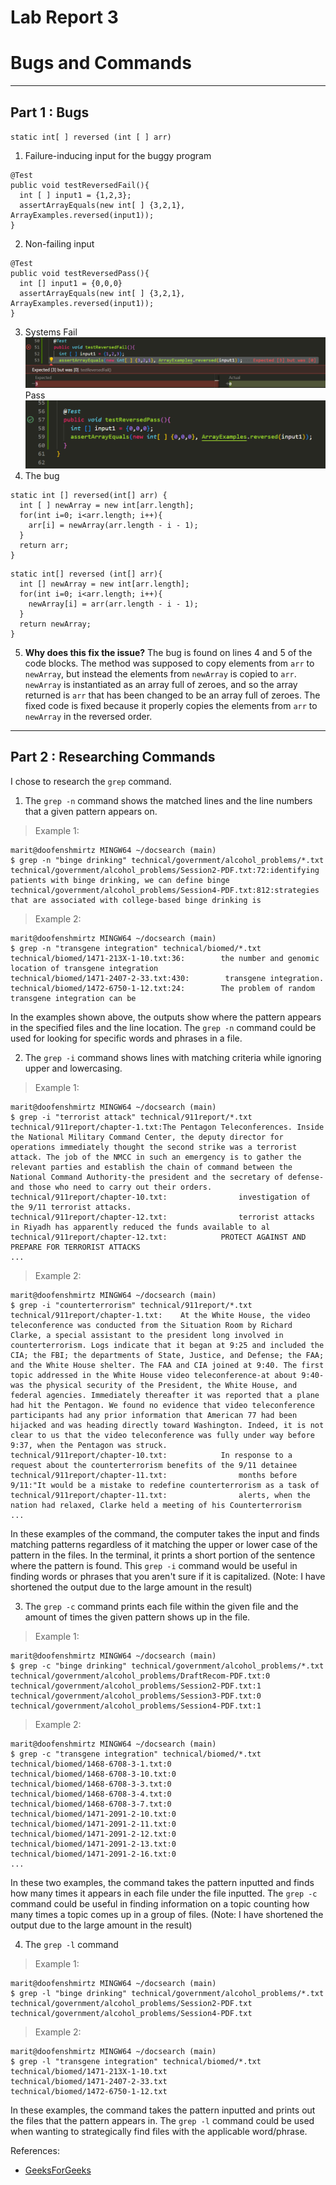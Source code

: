 # Lab Report 3
# Bugs and Commands
---
## Part 1 : Bugs
` static int[ ] reversed (int [ ] arr) `
1. Failure-inducing input for the buggy program
```
@Test
public void testReversedFail(){
  int [ ] input1 = {1,2,3};
  assertArrayEquals(new int[ ] {3,2,1}, ArrayExamples.reversed(input1));
}
```
2.  Non-failing input
```
@Test
public void testReversedPass(){
  int [] input1 = {0,0,0}
  assertArrayEquals(new int[ ] {3,2,1}, ArrayExamples.reversed(input1));
}
```
3.   Systems
    Fail
    ![Image](lab-report-3-part3FAIL.png)
    Pass
    ![Image](lab-report-part3PASS.png)
5.   The bug
```
static int [] reversed(int[] arr) {
  int [ ] newArray = new int[arr.length];
  for(int i=0; i<arr.length; i++){
    arr[i] = newArray(arr.length - i - 1);
  }
  return arr;
}
```

```
static int[] reversed (int[] arr){
  int [] newArray = new int[arr.length];
  for(int i=0; i<arr.length; i++){
    newArray[i] = arr(arr.length - i - 1);
  }
  return newArray;
}
```
5. **Why does this fix the issue?**
The bug is found on lines 4 and 5 of the code blocks. The method was supposed to copy elements from `arr` to `newArray`, but instead the elements from `newArray` is copied to `arr`.  `newArray` is instantiated as an array full of zeroes, and so the array returned is `arr` that has been changed to be an array full of zeroes. The fixed code is fixed because it properly copies the elements from `arr` to `newArray` in the reversed order. 
---
## Part 2 : Researching Commands
I chose to research the `grep` command. 

1. The `grep -n` command shows the matched lines and the line numbers that a given pattern appears on.

> Example 1:
```
marit@doofenshmirtz MINGW64 ~/docsearch (main)
$ grep -n "binge drinking" technical/government/alcohol_problems/*.txt
technical/government/alcohol_problems/Session2-PDF.txt:72:identifying patients with binge drinking, we can define binge
technical/government/alcohol_problems/Session4-PDF.txt:812:strategies that are associated with college-based binge drinking is

```

> Example 2:
```
marit@doofenshmirtz MINGW64 ~/docsearch (main)
$ grep -n "transgene integration" technical/biomed/*.txt
technical/biomed/1471-213X-1-10.txt:36:        the number and genomic location of transgene integration
technical/biomed/1471-2407-2-33.txt:430:        transgene integration.
technical/biomed/1472-6750-1-12.txt:24:        The problem of random transgene integration can be

```
In the examples shown above, the outputs show where the pattern appears in the specified files and the line location. The `grep -n` command could be used for looking for specific words and phrases in a file.

2. The `grep -i` command shows lines with matching criteria while ignoring upper and lowercasing.

> Example 1:
```
marit@doofenshmirtz MINGW64 ~/docsearch (main)
$ grep -i "terrorist attack" technical/911report/*.txt
technical/911report/chapter-1.txt:The Pentagon Teleconferences. Inside the National Military Command Center, the deputy director for operations immediately thought the second strike was a terrorist attack. The job of the NMCC in such an emergency is to gather the relevant parties and establish the chain of command between the National Command Authority-the president and the secretary of defense- and those who need to carry out their orders.
technical/911report/chapter-10.txt:                investigation of the 9/11 terrorist attacks.
technical/911report/chapter-12.txt:                terrorist attacks in Riyadh has apparently reduced the funds available to al
technical/911report/chapter-12.txt:            PROTECT AGAINST AND PREPARE FOR TERRORIST ATTACKS
...
```

> Example 2: 
```
marit@doofenshmirtz MINGW64 ~/docsearch (main)
$ grep -i "counterterrorism" technical/911report/*.txt
technical/911report/chapter-1.txt:    At the White House, the video teleconference was conducted from the Situation Room by Richard Clarke, a special assistant to the president long involved in counterterrorism. Logs indicate that it began at 9:25 and included the CIA; the FBI; the departments of State, Justice, and Defense; the FAA; and the White House shelter. The FAA and CIA joined at 9:40. The first topic addressed in the White House video teleconference-at about 9:40-was the physical security of the President, the White House, and federal agencies. Immediately thereafter it was reported that a plane had hit the Pentagon. We found no evidence that video teleconference participants had any prior information that American 77 had been hijacked and was heading directly toward Washington. Indeed, it is not clear to us that the video teleconference was fully under way before 9:37, when the Pentagon was struck.
technical/911report/chapter-10.txt:            In response to a request about the counterterrorism benefits of the 9/11 detainee
technical/911report/chapter-11.txt:                months before 9/11:"It would be a mistake to redefine counterterrorism as a task of
technical/911report/chapter-11.txt:                alerts, when the nation had relaxed, Clarke held a meeting of his Counterterrorism
...
```
In these examples of the command, the computer takes the input and finds matching patterns regardless of it matching the upper or lower case of the pattern in the files. In the terminal, it prints a short portion of the sentence where the pattern is found. This `grep -i` command would be useful in finding words or phrases that you aren't sure if it is capitalized. (Note: I have shortened the output due to the large amount in the result)

3. The `grep -c` command prints each file within the given file and the amount of times the given pattern shows up in the file.

> Example 1:
```
marit@doofenshmirtz MINGW64 ~/docsearch (main)
$ grep -c "binge drinking" technical/government/alcohol_problems/*.txt
technical/government/alcohol_problems/DraftRecom-PDF.txt:0
technical/government/alcohol_problems/Session2-PDF.txt:1
technical/government/alcohol_problems/Session3-PDF.txt:0
technical/government/alcohol_problems/Session4-PDF.txt:1

```

> Example 2:
```
marit@doofenshmirtz MINGW64 ~/docsearch (main)
$ grep -c "transgene integration" technical/biomed/*.txt
technical/biomed/1468-6708-3-1.txt:0
technical/biomed/1468-6708-3-10.txt:0
technical/biomed/1468-6708-3-3.txt:0
technical/biomed/1468-6708-3-4.txt:0
technical/biomed/1468-6708-3-7.txt:0
technical/biomed/1471-2091-2-10.txt:0
technical/biomed/1471-2091-2-11.txt:0
technical/biomed/1471-2091-2-12.txt:0
technical/biomed/1471-2091-2-13.txt:0
technical/biomed/1471-2091-2-16.txt:0
...
```
In these two examples, the command takes the pattern inputted and finds how many times it appears in each file under the file inputted. The `grep -c` command could be useful in finding information on a topic counting how many times a topic comes up in a group of files.
(Note: I have shortened the output due to the large amount in the result)

4. The `grep -l` command 
> Example 1:
```
marit@doofenshmirtz MINGW64 ~/docsearch (main)
$ grep -l "binge drinking" technical/government/alcohol_problems/*.txt
technical/government/alcohol_problems/Session2-PDF.txt
technical/government/alcohol_problems/Session4-PDF.txt
```
> Example 2:
```
marit@doofenshmirtz MINGW64 ~/docsearch (main)
$ grep -l "transgene integration" technical/biomed/*.txt
technical/biomed/1471-213X-1-10.txt
technical/biomed/1471-2407-2-33.txt
technical/biomed/1472-6750-1-12.txt
```

In these examples, the command takes the pattern inputted and prints out the files that the pattern appears in. The `grep -l` command could be used when wanting to strategically find files with the applicable word/phrase.

References:
- [GeeksForGeeks](https://www.geeksforgeeks.org/grep-command-in-unixlinux/)
